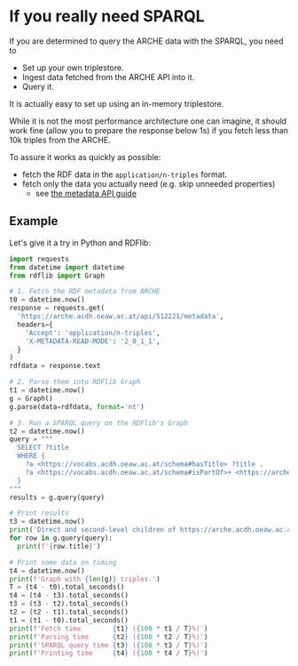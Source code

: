 # If you really need SPARQL

If you are determined to query the ARCHE data with the SPARQL, you need to

* Set up your own triplestore.
* Ingest data fetched from the ARCHE API into it.
* Query it.

It is actually easy to set up using an in-memory triplestore.

While it is not the most performance architecture one can imagine,
it should work fine (allow you to prepare the response below 1s)
if you fetch less than 10k triples from the ARCHE.

To assure it works as quickly as possible:

* fetch the RDF data in the `application/n-triples` format.
* fetch only the data you actually need (e.g. skip unneeded properties)
  - see [the metadata API guide](metadata_api_for_programmers.html)

## Example

Let's give it a try in Python and RDFlib:

```python
import requests
from datetime import datetime
from rdflib import Graph

# 1. Fetch the RDF metadata from ARCHE
t0 = datetime.now()
response = requests.get(
  'https://arche.acdh.oeaw.ac.at/api/512221/metadata',
  headers={
    'Accept': 'application/n-triples',
    'X-METADATA-READ-MODE': '2_0_1_1',
  }
)
rdfdata = response.text

# 2. Parse them into RDFlib Graph
t1 = datetime.now()
g = Graph()
g.parse(data=rdfdata, format='nt')

# 3. Run a SPARQL query on the RDFlib's Graph
t2 = datetime.now()
query = """
  SELECT ?title 
  WHERE {
    ?a <https://vocabs.acdh.oeaw.ac.at/schema#hasTitle> ?title . 
    ?a <https://vocabs.acdh.oeaw.ac.at/schema#isPartOf>+ <https://arche.acdh.oeaw.ac.at/api/512221> .
  }
"""
results = g.query(query)

# Print results
t3 = datetime.now()
print('Direct and second-level children of https://arche.acdh.oeaw.ac.at/api/512221:')
for row in g.query(query):
  print(f'{row.title}')

# Print some data on timing
t4 = datetime.now()
print(f'Graph with {len(g)} triples.')
T = (t4 - t0).total_seconds()
t4 = (t4 - t3).total_seconds()
t3 = (t3 - t2).total_seconds()
t2 = (t2 - t1).total_seconds()
t1 = (t1 - t0).total_seconds()
print(f'Fetch time        {t1} ({100 * t1 / T}%)')
print(f'Parsing time      {t2} ({100 * t2 / T}%)')
print(f'SPARQL query time {t3} ({100 * t3 / T}%)')
print(f'Printing time     {t4} ({100 * t4 / T}%)')
```

